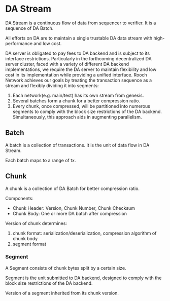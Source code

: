 DA Stream
====

DA Stream is a continuous flow of data from sequencer to verifier. It is a sequence of DA Batch.

All efforts on DA are to maintain a single trustable DA data stream with high-performance and low cost.

DA server is obligated to pay fees to DA backend and is subject to its interface restrictions.
Particularly in the forthcoming decentralized DA server cluster, faced with a variety of different DA backend
implementations,
we require the DA server to maintain flexibility and low cost in its implementation while providing a unified interface.
Rooch Network achieves our goals by treating the transaction sequence as a stream and flexibly dividing it into
segments:

1. Each network(e.g. main/test) has its own stream from genesis.
2. Several batches form a chunk for a better compression ratio.
3. Every chunk, once compressed, will be partitioned into numerous segments to comply with the block size restrictions
   of the DA backend. Simultaneously, this approach aids in augmenting parallelism.

## Batch

A batch is a collection of transactions. It is the unit of data flow in DA Stream.

Each batch maps to a range of tx.

## Chunk

A chunk is a collection of DA Batch for better compression ratio.

Components:

- Chunk Header: Version, Chunk Number, Chunk Checksum
- Chunk Body: One or more DA batch after compression

Version of chunk determines:

1. chunk format: serialization/deserialization, compression algorithm of chunk body
2. segment format

### Segment

A Segment consists of chunk bytes split by a certain size.

Segment is the unit submitted to DA backend, designed to comply with the block size restrictions of the DA backend.

Version of a segment inherited from its chunk version.